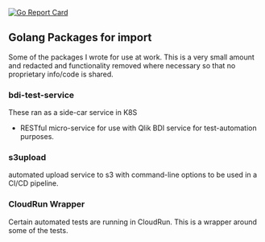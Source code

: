 [![Go Report Card](https://goreportcard.com/badge/github.com/qmilangowin/GolangPackages)](https://goreportcard.com/report/github.com/qmilangowin/GolangPackages)
## Golang Packages for import

Some of the packages I wrote for use at work. This is a very small amount and redacted and functionality removed where necessary so that no proprietary info/code is shared. 

### bdi-test-service
These ran as a side-car service in K8S
* RESTful micro-service for use with Qlik BDI service for test-automation purposes. 

### s3upload

automated upload service to s3 with command-line options to be used in a CI/CD pipeline.


### CloudRun Wrapper

Certain automated tests are running in CloudRun. This is a wrapper around some of the tests.